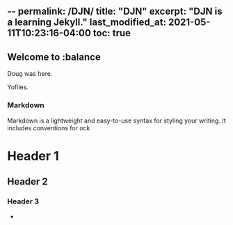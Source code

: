 --
permalink: /DJN/
title: "DJN"
excerpt: "DJN is a learning Jekyll."
last_modified_at: 2021-05-11T10:23:16-04:00
toc: true
---
## Welcome to :balance

Doug was here.

Yofiles.

### Markdown

Markdown is a lightweight and easy-to-use syntax for styling your writing. It includes conventions for
ock

# Header 1
## Header 2
### Header 3

-

